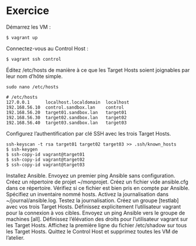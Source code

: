 # Exercice

Démarrez les VM :

```$ vagrant up```

Connectez-vous au Control Host :

```$ vagrant ssh control```


Éditez /etc/hosts de manière à ce que les Target Hosts soient joignables par leur nom d’hôte simple.

```sudo nano /etc/hosts```

```
# /etc/hosts
127.0.0.1      localhost.localdomain  localhost
192.168.56.10  control.sandbox.lan    control
192.168.56.20  target01.sandbox.lan   target01
192.168.56.30  target02.sandbox.lan   target02
192.168.56.40  target03.sandbox.lan   target03
```

Configurez l’authentification par clé SSH avec les trois Target Hosts.

```
ssh-keyscan -t rsa target01 target02 target03 >> .ssh/known_hosts
$ ssh-keygen
$ ssh-copy-id vagrant@target01
$ ssh-copy-id vagrant@target02
$ ssh-copy-id vagrant@target03
```

Installez Ansible.
Envoyez un premier ping Ansible sans configuration.
Créez un répertoire de projet ~/monprojet.
Créez un fichier vide ansible.cfg dans ce répertoire.
Vérifiez si ce fichier est bien pris en compte par Ansible.
Spécifiez un inventaire nommé hosts.
Activez la journalisation dans ~/journal/ansible.log.
Testez la journalisation.
Créez un groupe [testlab] avec vos trois Target Hosts.
Définissez explicitement l’utilisateur vagrant pour la connexion à vos cibles.
Envoyez un ping Ansible vers le groupe de machines [all].
Définissez l’élévation des droits pour l’utilisateur vagrant sur les Target Hosts.
Affichez la première ligne du fichier /etc/shadow sur tous les Target Hosts.
Quittez le Control Host et supprimez toutes les VM de l’atelier.
